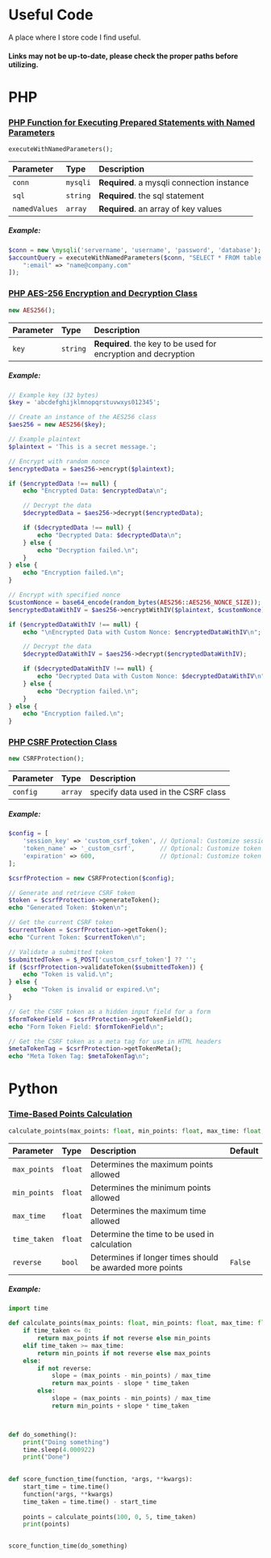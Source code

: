 # Useful Code

A place where I store code I find useful. 

#### Links may not be up-to-date, please check the proper paths before utilizing.

# PHP

### [PHP Function for Executing Prepared Statements with Named Parameters](https://github.com/User00092/useful_code/blob/a5a3cc33fe98247d822f5086898ec97f33083603/php/named_param_executor.php)

```php
executeWithNamedParameters();
```

| Parameter | Type     | Description                |
| :-------- | :------- | :------------------------- |
| `conn` | `mysqli` | **Required**. a mysqli connection instance |
| `sql` | `string` | **Required**. the sql statement |
| `namedValues` | `array` | **Required**. an array of key values |

##### Example:
```php
$conn = new \mysqli('servername', 'username', 'password', 'database');
$accountQuery = executeWithNamedParameters($conn, "SELECT * FROM table WHERE email = :email", [
    ":email" => "name@company.com"
]);
```



### [PHP AES-256 Encryption and Decryption Class](https://github.com/User00092/useful_code/blob/28cdcc1bf5e4e039623bd320f4b4d2fe51b67ed2/php/AES256.php)

```php
new AES256();
```

| Parameter | Type     | Description                |
| :-------- | :------- | :------------------------- |
| `key` | `string` | **Required**. the key to be used for encryption and decryption |

##### Example:
```php
// Example key (32 bytes)
$key = 'abcdefghijklmnopqrstuvwxys012345';

// Create an instance of the AES256 class
$aes256 = new AES256($key);

// Example plaintext
$plaintext = 'This is a secret message.';

// Encrypt with random nonce
$encryptedData = $aes256->encrypt($plaintext);

if ($encryptedData !== null) {
    echo "Encrypted Data: $encryptedData\n";

    // Decrypt the data
    $decryptedData = $aes256->decrypt($encryptedData);

    if ($decryptedData !== null) {
        echo "Decrypted Data: $decryptedData\n";
    } else {
        echo "Decryption failed.\n";
    }
} else {
    echo "Encryption failed.\n";
}

// Encrypt with specified nonce
$customNonce = base64_encode(random_bytes(AES256::AES256_NONCE_SIZE));
$encryptedDataWithIV = $aes256->encryptWithIV($plaintext, $customNonce);

if ($encryptedDataWithIV !== null) {
    echo "\nEncrypted Data with Custom Nonce: $encryptedDataWithIV\n";

    // Decrypt the data
    $decryptedDataWithIV = $aes256->decrypt($encryptedDataWithIV);

    if ($decryptedDataWithIV !== null) {
        echo "Decrypted Data with Custom Nonce: $decryptedDataWithIV\n";
    } else {
        echo "Decryption failed.\n";
    }
} else {
    echo "Encryption failed.\n";
}
```



### [PHP CSRF Protection Class](https://github.com/User00092/useful_code/blob/ca1ec6b006064df24efc6dce710b4835b2b655a1/php/CSRFProtection.php)

```php
new CSRFProtection();
```

| Parameter | Type     | Description                |
| :-------- | :------- | :------------------------- |
| `config` | `array` | specify data used in the CSRF class |

##### Example:
```php
$config = [
    'session_key' => 'custom_csrf_token', // Optional: Customize session key
    'token_name' => '_custom_csrf',       // Optional: Customize token name
    'expiration' => 600,                  // Optional: Customize token expiration time (in seconds)
];

$csrfProtection = new CSRFProtection($config);

// Generate and retrieve CSRF token
$token = $csrfProtection->generateToken();
echo "Generated Token: $token\n";

// Get the current CSRF token
$currentToken = $csrfProtection->getToken();
echo "Current Token: $currentToken\n";

// Validate a submitted token
$submittedToken = $_POST['custom_csrf_token'] ?? '';
if ($csrfProtection->validateToken($submittedToken)) {
    echo "Token is valid.\n";
} else {
    echo "Token is invalid or expired.\n";
}

// Get the CSRF token as a hidden input field for a form
$formTokenField = $csrfProtection->getTokenField();
echo "Form Token Field: $formTokenField\n";

// Get the CSRF token as a meta tag for use in HTML headers
$metaTokenTag = $csrfProtection->getTokenMeta();
echo "Meta Token Tag: $metaTokenTag\n";

```

# Python

### [Time-Based Points Calculation](https://github.com/User00092/useful_code/blob/cf65be1c6de31cdd4fd0c0ddd8d8fd98a1ca12e8/Python/time_based_point_calculation.py)
```py
calculate_points(max_points: float, min_points: float, max_time: float, time_taken: float, reverse: bool = False)
```

| Parameter | Type     | Description                | Default |
| :-------- | :------- | :------------------------- | :------ |
| `max_points` | `float` | Determines the maximum points allowed | 
| `min_points` | `float` | Determines the minimum points allowed |
| `max_time` | `float` | Determines the maximum time allowed |
| `time_taken` | `float` | Determine the time to be used in calculation |
| `reverse` | `bool` | Determines if longer times should be awarded more points | `False` |
##### Example:
```py
import time

def calculate_points(max_points: float, min_points: float, max_time: float, time_taken: float, reverse: bool = False):
    if time_taken <= 0:
        return max_points if not reverse else min_points
    elif time_taken >= max_time:
        return min_points if not reverse else max_points
    else:
        if not reverse:
            slope = (max_points - min_points) / max_time
            return max_points - slope * time_taken
        else:
            slope = (max_points - min_points) / max_time
            return min_points + slope * time_taken



def do_something():
    print("Doing something")
    time.sleep(4.000922)
    print("Done")
    

def score_function_time(function, *args, **kwargs):
    start_time = time.time()
    function(*args, **kwargs)
    time_taken = time.time() - start_time
    
    points = calculate_points(100, 0, 5, time_taken)
    print(points)


score_function_time(do_something)
```

